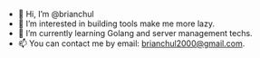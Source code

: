 - 👋 Hi, I’m @brianchul
- 👀 I’m interested in building tools make me more lazy.
- 🌱 I’m currently learning Golang and server management techs.
- 📫 You can contact me by email: brianchul2000@gmail.com.

<!---
brianchul/brianchul is a ✨ special ✨ repository because its `README.md` (this file) appears on your GitHub profile.
You can click the Preview link to take a look at your changes.
- 💞️ I’m looking to collaborate on 
--->
